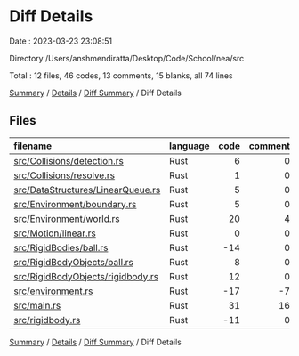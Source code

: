 # Diff Details

Date : 2023-03-23 23:08:51

Directory /Users/anshmendiratta/Desktop/Code/School/nea/src

Total : 12 files,  46 codes, 13 comments, 15 blanks, all 74 lines

[Summary](results.md) / [Details](details.md) / [Diff Summary](diff.md) / Diff Details

## Files
| filename | language | code | comment | blank | total |
| :--- | :--- | ---: | ---: | ---: | ---: |
| [src/Collisions/detection.rs](/src/Collisions/detection.rs) | Rust | 6 | 0 | -1 | 5 |
| [src/Collisions/resolve.rs](/src/Collisions/resolve.rs) | Rust | 1 | 0 | 1 | 2 |
| [src/DataStructures/LinearQueue.rs](/src/DataStructures/LinearQueue.rs) | Rust | 5 | 0 | 2 | 7 |
| [src/Environment/boundary.rs](/src/Environment/boundary.rs) | Rust | 5 | 0 | 1 | 6 |
| [src/Environment/world.rs](/src/Environment/world.rs) | Rust | 20 | 4 | 7 | 31 |
| [src/Motion/linear.rs](/src/Motion/linear.rs) | Rust | 0 | 0 | 2 | 2 |
| [src/RigidBodies/ball.rs](/src/RigidBodies/ball.rs) | Rust | -14 | 0 | -2 | -16 |
| [src/RigidBodyObjects/ball.rs](/src/RigidBodyObjects/ball.rs) | Rust | 8 | 0 | 4 | 12 |
| [src/RigidBodyObjects/rigidbody.rs](/src/RigidBodyObjects/rigidbody.rs) | Rust | 12 | 0 | 4 | 16 |
| [src/environment.rs](/src/environment.rs) | Rust | -17 | -7 | -8 | -32 |
| [src/main.rs](/src/main.rs) | Rust | 31 | 16 | 7 | 54 |
| [src/rigidbody.rs](/src/rigidbody.rs) | Rust | -11 | 0 | -2 | -13 |

[Summary](results.md) / [Details](details.md) / [Diff Summary](diff.md) / Diff Details